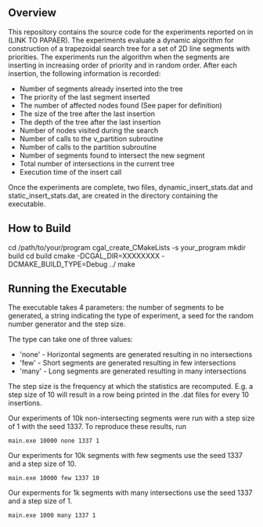 ## Overview
This repository contains the source code for the experiments reported on in (LINK TO PAPAER). The experiments evaluate a dynamic algorithm for construction of a trapezoidal search tree for a set of 2D line segments with priorities. The experiments run the algorithm when the segments are inserting in increasing order of priority and in random order. After each insertion, the following information is recorded:

* Number of segments already inserted into the tree
* The priority of the last segment inserted
* The number of affected nodes found (See paper for definition)
* The size of the tree after the last insertion
* The depth of the tree after the last insertion
* Number of nodes visited during the search
* Number of calls to the v_partition subroutine
* Number of calls to the partition subroutine
* Number of segments found to intersect the new segment
* Total number of intersections in the current tree
* Execution time of the insert call

Once the experiments are complete, two files, dynamic_insert_stats.dat and static_insert_stats.dat, are created in the directory containing the executable.


## How to Build
cd /path/to/your/program
cgal_create_CMakeLists -s your_program
mkdir build
cd build
cmake -DCGAL_DIR=XXXXXXXX -DCMAKE_BUILD_TYPE=Debug ../
make

## Running the Executable
The executable takes 4 parameters: the number of segments to be generated, a string indicating the type of experiment, a seed for the random number generator and the step size.

The type can take one of three values:

* 'none' - Horizontal segments are generated resulting in no intersections
* 'few' - Short segments are generated resulting in few intersections
* 'many' - Long segments are generated resulting in many intersections

The step size is the frequency at which the statistics are recomputed. E.g. a step size of 10 will result in a row being printed in the .dat files for every 10 insertions.

Our experiments of 10k non-intersecting segments were run with a step size of 1 with the seed 1337. To reproduce these results, run
```
main.exe 10000 none 1337 1
```

Our experiments for 10k segments with few segments use the seed 1337 and a step size of 10.

```
main.exe 10000 few 1337 10
```
Our experments for 1k segments with many intersections use the seed 1337 and a step size of 1.

```
main.exe 1000 many 1337 1
```
